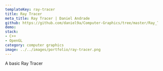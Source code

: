 ```yaml
---
templateKey: ray-tracer
title: Ray Tracer
meta_title: Ray Tracer | Daniel Andrade
github: https://github.com/daniel9a/Computer-Graphics/tree/master/Ray_Tracer
demo:
stack: 
- C++
- OpenGL
category: computer graphics
image: ../../images/portfolio/ray-tracer.png
---
```


A basic Ray Tracer
